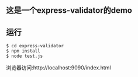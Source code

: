 ## 这是一个express-validator的demo

## 运行
```
$ cd express-validator 
$ npm install
$ node test.js
```
浏览器访问:http://localhost:9090/index.html  